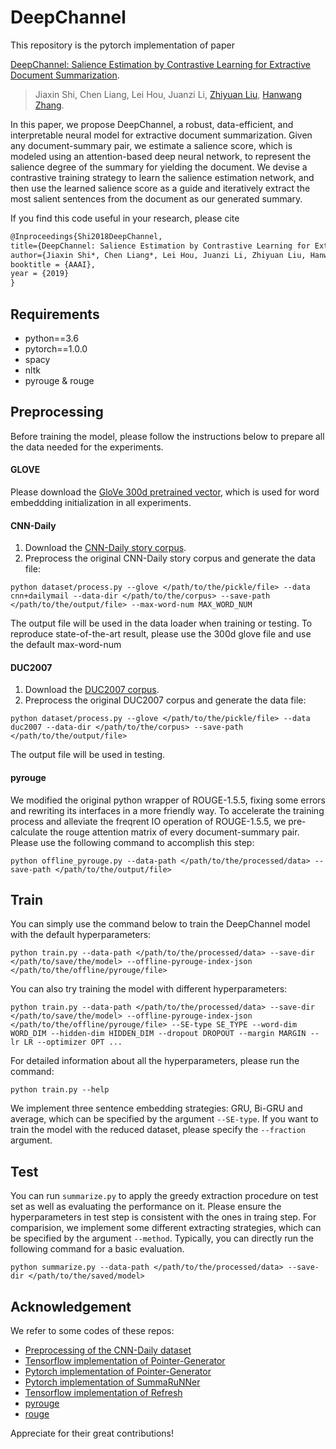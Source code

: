 # DeepChannel
This repository is the pytorch implementation of paper

[DeepChannel: Salience Estimation by Contrastive Learning for Extractive Document Summarization](https://arxiv.org/abs/1811.02394).
> Jiaxin Shi, Chen Liang, Lei Hou, Juanzi Li, [Zhiyuan Liu](http://nlp.csai.tsinghua.edu.cn/~lzy/index.html), [Hanwang Zhang](http://www.ntu.edu.sg/home/hanwangzhang/#aboutme).

In this paper, we propose DeepChannel, a robust, data-efficient, and interpretable neural model for extractive document summarization. Given any document-summary pair, we estimate a salience score, which is modeled using an attention-based deep neural network, to represent the salience degree of the summary for yielding the document. We devise a contrastive training strategy to learn the salience estimation network, and then use the learned salience score as a guide and iteratively extract the most salient sentences from the document as our generated summary.

If you find this code useful in your research, please cite
``` tex
@Inproceedings{Shi2018DeepChannel,
title={DeepChannel: Salience Estimation by Contrastive Learning for Extractive Document Summarization},
author={Jiaxin Shi*, Chen Liang*, Lei Hou, Juanzi Li, Zhiyuan Liu, Hanwang Zhang},
booktitle = {AAAI},
year = {2019}
}
```

## Requirements
- python==3.6
- pytorch==1.0.0
- spacy
- nltk
- pyrouge & rouge

## Preprocessing

Before training the model, please follow the instructions below to prepare all the data needed for the experiments.

#### GLOVE
Please download the [GloVe 300d pretrained vector](http://nlp.stanford.edu/data/glove.840B.300d.zip), which is used for word embeddding initialization in all experiments.


#### CNN-Daily
1. Download the [CNN-Daily story corpus](https://cs.nyu.edu/~kcho/DMQA/).
2. Preprocess the original CNN-Daily story corpus and generate the data file:
``` shell
python dataset/process.py --glove </path/to/the/pickle/file> --data cnn+dailymail --data-dir </path/to/the/corpus> --save-path </path/to/the/output/file> --max-word-num MAX_WORD_NUM
```
The output file will be used in the data loader when training or testing. To reproduce state-of-the-art result, please use the 300d glove file and use the default max-word-num

#### DUC2007
1. Download the [DUC2007 corpus](https://duc.nist.gov/duc2007/tasks.html).
2. Preprocess the original DUC2007 corpus and generate the data file:
``` shell
python dataset/process.py --glove </path/to/the/pickle/file> --data duc2007 --data-dir </path/to/the/corpus> --save-path </path/to/the/output/file> 
```
The output file will be used in testing.

#### pyrouge
We modified the original python wrapper of ROUGE-1.5.5, fixing some errors and rewriting its interfaces in a more friendly way. To accelerate the training process and alleviate the freqrent IO operation of ROUGE-1.5.5, we pre-calculate the rouge attention matrix of every document-summary pair. Please use the following command to accomplish this step:
``` shell
python offline_pyrouge.py --data-path </path/to/the/processed/data> --save-path </path/to/the/output/file> 
```

## Train
You can simply use the command below to train the DeepChannel model with the default hyperparameters:
```shell
python train.py --data-path </path/to/the/processed/data> --save-dir </path/to/save/the/model> --offline-pyrouge-index-json </path/to/the/offline/pyrouge/file>
```

You can also try training the model with different hyperparameters:
```shell
python train.py --data-path </path/to/the/processed/data> --save-dir </path/to/save/the/model> --offline-pyrouge-index-json </path/to/the/offline/pyrouge/file> --SE-type SE_TYPE --word-dim WORD_DIM --hidden-dim HIDDEN_DIM --dropout DROPOUT --margin MARGIN --lr LR --optimizer OPT ...
```

For detailed information about all the hyperparameters, please run the command:
```shell
python train.py --help
```

We implement three sentence embedding strategies: GRU, Bi-GRU and average, which can be specified by the argument `--SE-type`. If you want to train the model with the reduced dataset, please specify the `--fraction` argument.

## Test
You can run `summarize.py` to apply the greedy extraction procedure on test set as well as evaluating the performance on it. Please ensure the hyperparameters in test step is consistent with the ones in traing step. For comparision, we implement some different extracting strategies, which can be specified by the argument `--method`. Typically, you can directly run the following command for a basic evaluation.
``` shell
python summarize.py --data-path </path/to/the/processed/data> --save-dir </path/to/the/saved/model> 
```

## Acknowledgement
We refer to some codes of these repos:

- [Preprocessing of the CNN-Daily dataset](https://github.com/abisee/cnn-dailymail)
- [Tensorflow implementation of Pointer-Generator](https://github.com/abisee/pointer-generator)
- [Pytorch implementation of Pointer-Generator](https://github.com/atulkum/pointer_summarizer)
- [Pytorch implementation of SummaRuNNer](https://github.com/hpzhao/SummaRuNNer)
- [Tensorflow implementation of Refresh](https://github.com/EdinburghNLP/Refresh)
- [pyrouge](https://github.com/bheinzerling/pyrouge)
- [rouge](https://github.com/pltrdy/rouge)

Appreciate for their great contributions!